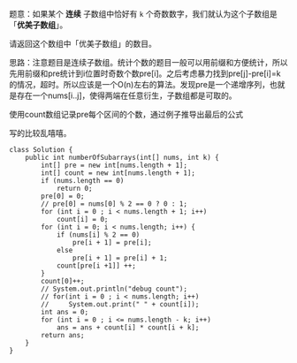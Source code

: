 题意：如果某个 **连续** 子数组中恰好有 `k` 个奇数数字，我们就认为这个子数组是「**优美子数组**」。

请返回这个数组中「优美子数组」的数目。

思路：注意题目是连续子数组。统计个数的题目一般可以用前缀和方便统计，所以先用前缀和pre统计到i位置时奇数个数pre[i]。之后考虑暴力找到pre[j]-pre[i]=k的情况，超时。所以应该是一个O(n)左右的算法。发现pre是一个递增序列，也就是存在一个nums[i..j]，使得两端在任意衍生，子数组都是可取的。

使用count数组记录pre每个区间的个数，通过例子推导出最后的公式



写的比较乱嘻嘻。

```
class Solution {
    public int numberOfSubarrays(int[] nums, int k) {
        int[] pre = new int[nums.length + 1];
        int[] count = new int[nums.length + 1];
        if (nums.length == 0)
            return 0;
        pre[0] = 0;
        // pre[0] = nums[0] % 2 == 0 ? 0 : 1;
        for (int i = 0 ; i < nums.length + 1; i++)
            count[i] = 0;
        for (int i = 0; i < nums.length; i++) {
            if (nums[i] % 2 == 0)
                pre[i + 1] = pre[i];
            else
                pre[i + 1] = pre[i] + 1;
            count[pre[i +1]] ++;
        }
        count[0]++;
        // System.out.println("debug count");
        // for(int i = 0 ; i < nums.length; i++)
        //     System.out.print(" " + count[i]);
        int ans = 0;
        for (int i = 0 ; i <= nums.length - k; i++) 
            ans = ans + count[i] * count[i + k];
        return ans;
    }
}
```

